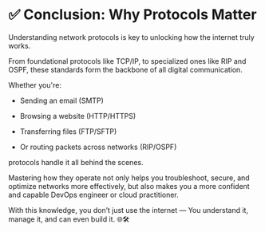# ✅ Conclusion: Why Protocols Matter

Understanding network protocols is key to unlocking how the internet truly works.

From foundational protocols like TCP/IP, to specialized ones like RIP and OSPF, these standards form the backbone of all digital communication.

Whether you're:

- Sending an email (SMTP)

- Browsing a website (HTTP/HTTPS)

- Transferring files (FTP/SFTP)

- Or routing packets across networks (RIP/OSPF)

protocols handle it all behind the scenes.

Mastering how they operate not only helps you troubleshoot, secure, and optimize networks more effectively, but also makes you a more confident and capable DevOps engineer or cloud practitioner.

With this knowledge, you don’t just use the internet —
You understand it, manage it, and can even build it. 🌐🛠️

